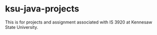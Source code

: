 # ksu-java-projects

This is for projects and assignment associated with IS 3920 at Kennesaw State University.